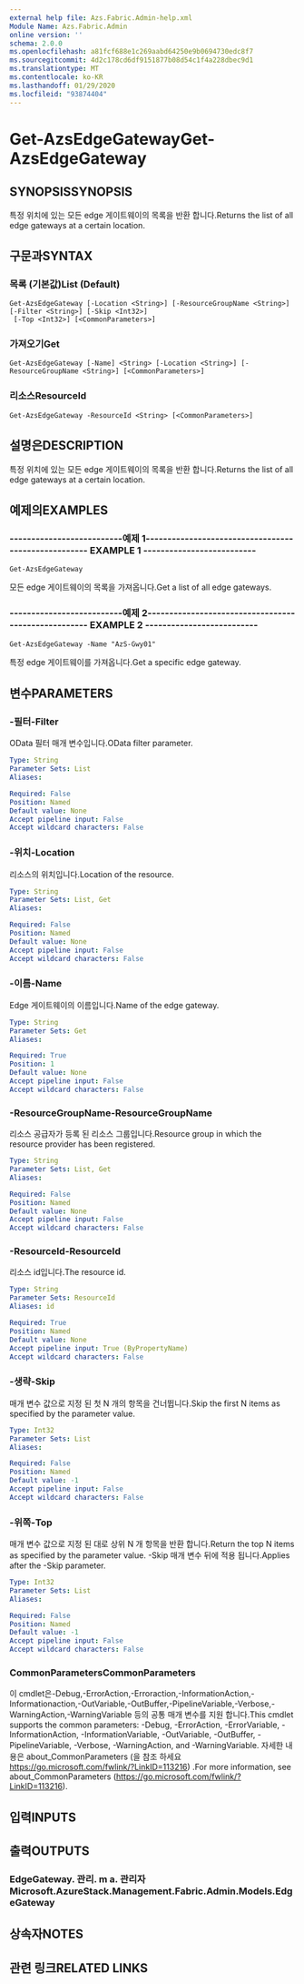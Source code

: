 ```yaml
---
external help file: Azs.Fabric.Admin-help.xml
Module Name: Azs.Fabric.Admin
online version: ''
schema: 2.0.0
ms.openlocfilehash: a81fcf688e1c269aabd64250e9b0694730edc8f7
ms.sourcegitcommit: 4d2c178cd6df9151877b08d54c1f4a228dbec9d1
ms.translationtype: MT
ms.contentlocale: ko-KR
ms.lasthandoff: 01/29/2020
ms.locfileid: "93874404"
---
```

# <span data-ttu-id="9591e-101">Get-AzsEdgeGateway</span><span class="sxs-lookup"><span data-stu-id="9591e-101">Get-AzsEdgeGateway</span></span>

## <span data-ttu-id="9591e-102">SYNOPSIS</span><span class="sxs-lookup"><span data-stu-id="9591e-102">SYNOPSIS</span></span>
<span data-ttu-id="9591e-103">특정 위치에 있는 모든 edge 게이트웨이의 목록을 반환 합니다.</span><span class="sxs-lookup"><span data-stu-id="9591e-103">Returns the list of all edge gateways at a certain location.</span></span>

## <span data-ttu-id="9591e-104">구문과</span><span class="sxs-lookup"><span data-stu-id="9591e-104">SYNTAX</span></span>

### <span data-ttu-id="9591e-105">목록 (기본값)</span><span class="sxs-lookup"><span data-stu-id="9591e-105">List (Default)</span></span>
```
Get-AzsEdgeGateway [-Location <String>] [-ResourceGroupName <String>] [-Filter <String>] [-Skip <Int32>]
 [-Top <Int32>] [<CommonParameters>]
```

### <span data-ttu-id="9591e-106">가져오기</span><span class="sxs-lookup"><span data-stu-id="9591e-106">Get</span></span>
```
Get-AzsEdgeGateway [-Name] <String> [-Location <String>] [-ResourceGroupName <String>] [<CommonParameters>]
```

### <span data-ttu-id="9591e-107">리소스</span><span class="sxs-lookup"><span data-stu-id="9591e-107">ResourceId</span></span>
```
Get-AzsEdgeGateway -ResourceId <String> [<CommonParameters>]
```

## <span data-ttu-id="9591e-108">설명은</span><span class="sxs-lookup"><span data-stu-id="9591e-108">DESCRIPTION</span></span>
<span data-ttu-id="9591e-109">특정 위치에 있는 모든 edge 게이트웨이의 목록을 반환 합니다.</span><span class="sxs-lookup"><span data-stu-id="9591e-109">Returns the list of all edge gateways at a certain location.</span></span>

## <span data-ttu-id="9591e-110">예제의</span><span class="sxs-lookup"><span data-stu-id="9591e-110">EXAMPLES</span></span>

### <span data-ttu-id="9591e-111">--------------------------예제 1--------------------------</span><span class="sxs-lookup"><span data-stu-id="9591e-111">-------------------------- EXAMPLE 1 --------------------------</span></span>
```
Get-AzsEdgeGateway
```

<span data-ttu-id="9591e-112">모든 edge 게이트웨이의 목록을 가져옵니다.</span><span class="sxs-lookup"><span data-stu-id="9591e-112">Get a list of all edge gateways.</span></span>

### <span data-ttu-id="9591e-113">--------------------------예제 2--------------------------</span><span class="sxs-lookup"><span data-stu-id="9591e-113">-------------------------- EXAMPLE 2 --------------------------</span></span>
```
Get-AzsEdgeGateway -Name "AzS-Gwy01"
```

<span data-ttu-id="9591e-114">특정 edge 게이트웨이를 가져옵니다.</span><span class="sxs-lookup"><span data-stu-id="9591e-114">Get a specific edge gateway.</span></span>

## <span data-ttu-id="9591e-115">변수</span><span class="sxs-lookup"><span data-stu-id="9591e-115">PARAMETERS</span></span>

### <span data-ttu-id="9591e-116">-필터</span><span class="sxs-lookup"><span data-stu-id="9591e-116">-Filter</span></span>
<span data-ttu-id="9591e-117">OData 필터 매개 변수입니다.</span><span class="sxs-lookup"><span data-stu-id="9591e-117">OData filter parameter.</span></span>

```yaml
Type: String
Parameter Sets: List
Aliases: 

Required: False
Position: Named
Default value: None
Accept pipeline input: False
Accept wildcard characters: False
```

### <span data-ttu-id="9591e-118">-위치</span><span class="sxs-lookup"><span data-stu-id="9591e-118">-Location</span></span>
<span data-ttu-id="9591e-119">리소스의 위치입니다.</span><span class="sxs-lookup"><span data-stu-id="9591e-119">Location of the resource.</span></span>

```yaml
Type: String
Parameter Sets: List, Get
Aliases: 

Required: False
Position: Named
Default value: None
Accept pipeline input: False
Accept wildcard characters: False
```

### <span data-ttu-id="9591e-120">-이름</span><span class="sxs-lookup"><span data-stu-id="9591e-120">-Name</span></span>
<span data-ttu-id="9591e-121">Edge 게이트웨이의 이름입니다.</span><span class="sxs-lookup"><span data-stu-id="9591e-121">Name of the edge gateway.</span></span>

```yaml
Type: String
Parameter Sets: Get
Aliases: 

Required: True
Position: 1
Default value: None
Accept pipeline input: False
Accept wildcard characters: False
```

### <span data-ttu-id="9591e-122">-ResourceGroupName</span><span class="sxs-lookup"><span data-stu-id="9591e-122">-ResourceGroupName</span></span>
<span data-ttu-id="9591e-123">리소스 공급자가 등록 된 리소스 그룹입니다.</span><span class="sxs-lookup"><span data-stu-id="9591e-123">Resource group in which the resource provider has been registered.</span></span>

```yaml
Type: String
Parameter Sets: List, Get
Aliases: 

Required: False
Position: Named
Default value: None
Accept pipeline input: False
Accept wildcard characters: False
```

### <span data-ttu-id="9591e-124">-ResourceId</span><span class="sxs-lookup"><span data-stu-id="9591e-124">-ResourceId</span></span>
<span data-ttu-id="9591e-125">리소스 id입니다.</span><span class="sxs-lookup"><span data-stu-id="9591e-125">The resource id.</span></span>

```yaml
Type: String
Parameter Sets: ResourceId
Aliases: id

Required: True
Position: Named
Default value: None
Accept pipeline input: True (ByPropertyName)
Accept wildcard characters: False
```

### <span data-ttu-id="9591e-126">-생략</span><span class="sxs-lookup"><span data-stu-id="9591e-126">-Skip</span></span>
<span data-ttu-id="9591e-127">매개 변수 값으로 지정 된 첫 N 개의 항목을 건너뜁니다.</span><span class="sxs-lookup"><span data-stu-id="9591e-127">Skip the first N items as specified by the parameter value.</span></span>

```yaml
Type: Int32
Parameter Sets: List
Aliases: 

Required: False
Position: Named
Default value: -1
Accept pipeline input: False
Accept wildcard characters: False
```

### <span data-ttu-id="9591e-128">-위쪽</span><span class="sxs-lookup"><span data-stu-id="9591e-128">-Top</span></span>
<span data-ttu-id="9591e-129">매개 변수 값으로 지정 된 대로 상위 N 개 항목을 반환 합니다.</span><span class="sxs-lookup"><span data-stu-id="9591e-129">Return the top N items as specified by the parameter value.</span></span>
<span data-ttu-id="9591e-130">-Skip 매개 변수 뒤에 적용 됩니다.</span><span class="sxs-lookup"><span data-stu-id="9591e-130">Applies after the -Skip parameter.</span></span>

```yaml
Type: Int32
Parameter Sets: List
Aliases: 

Required: False
Position: Named
Default value: -1
Accept pipeline input: False
Accept wildcard characters: False
```

### <span data-ttu-id="9591e-131">CommonParameters</span><span class="sxs-lookup"><span data-stu-id="9591e-131">CommonParameters</span></span>
<span data-ttu-id="9591e-132">이 cmdlet은-Debug,-ErrorAction,-Erroraction,-InformationAction,-Informationaction,-OutVariable,-OutBuffer,-PipelineVariable,-Verbose,-WarningAction,-WarningVariable 등의 공통 매개 변수를 지원 합니다.</span><span class="sxs-lookup"><span data-stu-id="9591e-132">This cmdlet supports the common parameters: -Debug, -ErrorAction, -ErrorVariable, -InformationAction, -InformationVariable, -OutVariable, -OutBuffer, -PipelineVariable, -Verbose, -WarningAction, and -WarningVariable.</span></span> <span data-ttu-id="9591e-133">자세한 내용은 about_CommonParameters (을 참조 하세요 https://go.microsoft.com/fwlink/?LinkID=113216) .</span><span class="sxs-lookup"><span data-stu-id="9591e-133">For more information, see about_CommonParameters (https://go.microsoft.com/fwlink/?LinkID=113216).</span></span>

## <span data-ttu-id="9591e-134">입력</span><span class="sxs-lookup"><span data-stu-id="9591e-134">INPUTS</span></span>

## <span data-ttu-id="9591e-135">출력</span><span class="sxs-lookup"><span data-stu-id="9591e-135">OUTPUTS</span></span>

### <span data-ttu-id="9591e-136">EdgeGateway. 관리. m a. 관리자</span><span class="sxs-lookup"><span data-stu-id="9591e-136">Microsoft.AzureStack.Management.Fabric.Admin.Models.EdgeGateway</span></span>

## <span data-ttu-id="9591e-137">상속자</span><span class="sxs-lookup"><span data-stu-id="9591e-137">NOTES</span></span>

## <span data-ttu-id="9591e-138">관련 링크</span><span class="sxs-lookup"><span data-stu-id="9591e-138">RELATED LINKS</span></span>

